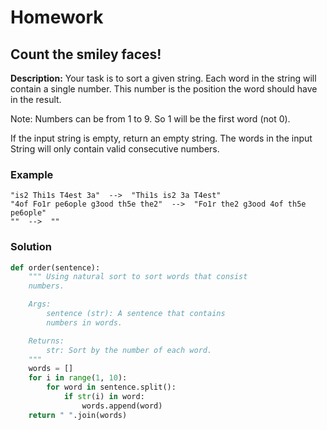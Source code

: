 # Homework

## Count the smiley faces!

**Description:**
Your task is to sort a given string. Each word in the string will contain a single number. This number is the position the word should have in the result.

Note: Numbers can be from 1 to 9. So 1 will be the first word (not 0).

If the input string is empty, return an empty string. The words in the input String will only contain valid consecutive numbers.

### Example

```
"is2 Thi1s T4est 3a"  -->  "Thi1s is2 3a T4est"
"4of Fo1r pe6ople g3ood th5e the2"  -->  "Fo1r the2 g3ood 4of th5e pe6ople"
""  -->  ""
```

### Solution

```python
def order(sentence):
    """ Using natural sort to sort words that consist
    numbers.

    Args:
        sentence (str): A sentence that contains
        numbers in words.

    Returns:
        str: Sort by the number of each word.
    """
    words = []
    for i in range(1, 10):
        for word in sentence.split():
            if str(i) in word:
                words.append(word)
    return " ".join(words)

```
